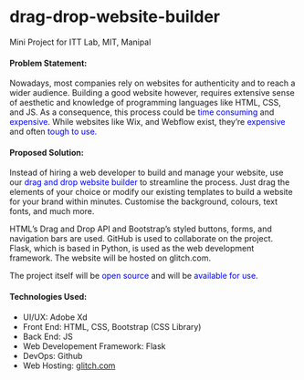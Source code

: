 # drag-drop-website-builder

Mini Project for ITT Lab, MIT, Manipal

#### Problem Statement:
Nowadays, most companies rely on websites for authenticity and to reach a wider audience. Building a good website however, requires extensive sense of aesthetic and knowledge of programming languages like HTML, CSS, and JS.
As a consequence, this process could be <span style="color:blue">time consuming</span> and <span style="color:blue">expensive.</span> While websites like Wix, and Webflow exist, they’re <span style="color:blue">expensive</span> and often <span style="color:blue">tough to use.</span>

#### Proposed Solution: 
Instead of hiring a web developer to build and manage your website, use our <span style="color:blue">drag and drop website builder</span> to streamline the process. Just drag the elements of your choice or modify our existing templates to build a website for your brand within minutes. Customise the background, colours, text fonts, and much more. 

HTML’s Drag and Drop API and Bootstrap’s styled buttons, forms, and navigation bars are used. GitHub is used to collaborate on the project. Flask, which is based in Python, is used as the web development framework. The website will be hosted on glitch.com.

The project itself will be <span style="color:blue">open source</span> and will be <span style="color:blue">available for use.</span>


#### Technologies Used:
- UI/UX: Adobe Xd
- Front End: HTML, CSS, Bootstrap (CSS Library)
- Back End: JS
- Web Developement Framework: Flask
- DevOps: Github
- Web Hosting: [glitch.com](www.glitch.com)
